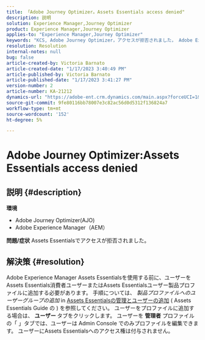 ```yaml
---
title: 「Adobe Journey Optimizer。Assets Essentials access denied"
description: 説明
solution: Experience Manager,Journey Optimizer
product: Experience Manager,Journey Optimizer
applies-to: "Experience Manager,Journey Optimizer"
keywords: "KCS, Adobe Journey Optimizer，アクセスが拒否されました， Adobe Experience Manager, AEM, AJO, Assets Essentials，トラブルシューティング"
resolution: Resolution
internal-notes: null
bug: false
article-created-by: Victoria Barnato
article-created-date: "1/17/2023 3:40:49 PM"
article-published-by: Victoria Barnato
article-published-date: "1/17/2023 3:41:27 PM"
version-number: 2
article-number: KA-21212
dynamics-url: "https://adobe-ent.crm.dynamics.com/main.aspx?forceUCI=1&pagetype=entityrecord&etn=knowledgearticle&id=cfeedd4e-7d96-ed11-aad1-6045bd006079"
source-git-commit: 9fe80116bb78007e3c82ac56d0d5312f136824a7
workflow-type: tm+mt
source-wordcount: '152'
ht-degree: 5%

---
```


# Adobe Journey Optimizer:Assets Essentials access denied

## 説明 {#description}

<b>環境</b>
- Adobe Journey Optimizer(AJO)
- Adobe Experience Manager（AEM）



<b>問題/症状</b>
Assets Essentialsでアクセスが拒否されました。


## 解決策 {#resolution}


Adobe Experience Manager Assets Essentialsを使用する前に、ユーザーをAssets Essentials消費者ユーザーまたはAssets Essentialsユーザー製品プロファイルに追加する必要があります。 手順については、 *製品プロファイルへのユーザーグループの追加* in [Assets Essentialsの管理とユーザーの追加](https://experienceleague.adobe.com/docs/experience-manager-assets-essentials/help/get-started-admins/deploy-administer.html#add-users-to-product-profiles) ( Assets Essentials Guide の ) を参照してください。 ユーザーをプロファイルに追加する場合は、 <b>ユーザー </b> タブをクリックします。 ユーザーを <b>管理者</b> プロファイルの「 」タブでは、ユーザーは Admin Console でのみプロファイルを編集できます。 ユーザーにAssets Essentialsへのアクセス権は付与されません。



